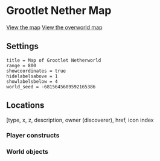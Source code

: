 # Grootlet Nether Map #

[View the map][grootletnethermap]
[View the overworld map][grootletmap]

## Settings ##

```
title = Map of Grootlet Netherworld
range = 800
showcoordinates = true
hidelabelsabove = 1
showlabelsbelow = 4
world_seed = -6815645609592165386
```

## Locations ##
[type, x, z, description, owner (discoverer), href, icon index

### Player constructs ###


### World objects ###



[grootletmap]: <http://mlippert.github.io/MCWorldMaps/minecraft-map/index.html?src=https%3A%2F%2Fraw.githubusercontent.com%2Fmlippert%2FMCWorldMaps%2Fgh-pages%2Fworlds%2Fgrootlet%2Foverworld-locations.md&oceansrc=..%2Fworlds%2Fgrootlet%2Focean_mask.png> "Grootlet Minecraft Explorer's Map"
[grootletnethermap]: <http://mlippert.github.io/MCWorldMaps/minecraft-map/index.html?src=https%3A%2F%2Fraw.githubusercontent.com%2Fmlippert%2FMCWorldMaps%2Fgh-pages%2Fworlds%2Fgrootlet%2Fnetherworld-locations.md> "Groot Netherworld Minecraft Explorer's Map"
